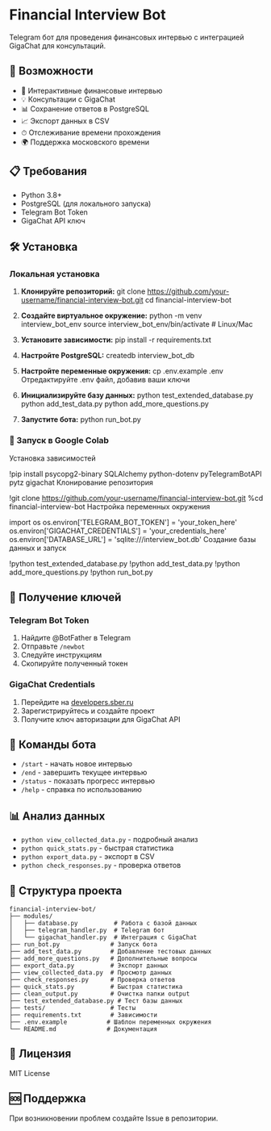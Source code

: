 # Financial Interview Bot

Telegram бот для проведения финансовых интервью с интеграцией GigaChat для консультаций.

## 🚀 Возможности

- 🎤 Интерактивные финансовые интервью
- 💡 Консультации с GigaChat
- 📊 Сохранение ответов в PostgreSQL
- 📈 Экспорт данных в CSV
- ⏱ Отслеживание времени прохождения
- 🌍 Поддержка московского времени

## 📋 Требования

- Python 3.8+
- PostgreSQL (для локального запуска)
- Telegram Bot Token
- GigaChat API ключ

## 🛠 Установка

### Локальная установка

1. **Клонируйте репозиторий:**
git clone https://github.com/your-username/financial-interview-bot.git
cd financial-interview-bot

2. **Создайте виртуальное окружение:**
python -m venv interview_bot_env
source interview_bot_env/bin/activate # Linux/Mac

3. **Установите зависимости:**
pip install -r requirements.txt

4. **Настройте PostgreSQL:**
createdb interview_bot_db

5. **Настройте переменные окружения:**
cp .env.example .env
Отредактируйте .env файл, добавив ваши ключи


6. **Инициализируйте базу данных:**
python test_extended_database.py
python add_test_data.py
python add_more_questions.py

7. **Запустите бота:**
python run_bot.py

### 🔧 Запуск в Google Colab

Установка зависимостей

!pip install psycopg2-binary SQLAlchemy python-dotenv pyTelegramBotAPI pytz gigachat
Клонирование репозитория

!git clone https://github.com/your-username/financial-interview-bot.git
%cd financial-interview-bot
Настройка переменных окружения

import os
os.environ['TELEGRAM_BOT_TOKEN'] = 'your_token_here'
os.environ['GIGACHAT_CREDENTIALS'] = 'your_credentials_here'
os.environ['DATABASE_URL'] = 'sqlite:///interview_bot.db'
Создание базы данных и запуск

!python test_extended_database.py
!python add_test_data.py
!python add_more_questions.py
!python run_bot.py

## 🔑 Получение ключей

### Telegram Bot Token
1. Найдите @BotFather в Telegram
2. Отправьте `/newbot`
3. Следуйте инструкциям
4. Скопируйте полученный токен

### GigaChat Credentials
1. Перейдите на [developers.sber.ru](https://developers.sber.ru/)
2. Зарегистрируйтесь и создайте проект
3. Получите ключ авторизации для GigaChat API

## 📱 Команды бота

- `/start` - начать новое интервью
- `/end` - завершить текущее интервью
- `/status` - показать прогресс интервью
- `/help` - справка по использованию

## 📊 Анализ данных

- `python view_collected_data.py` - подробный анализ
- `python quick_stats.py` - быстрая статистика
- `python export_data.py` - экспорт в CSV
- `python check_responses.py` - проверка ответов

## 📁 Структура проекта

```
financial-interview-bot/
├── modules/
│   ├── database.py          # Работа с базой данных
│   ├── telegram_handler.py  # Telegram бот
│   └── gigachat_handler.py  # Интеграция с GigaChat
├── run_bot.py              # Запуск бота
├── add_test_data.py        # Добавление тестовых данных
├── add_more_questions.py   # Дополнительные вопросы
├── export_data.py          # Экспорт данных
├── view_collected_data.py  # Просмотр данных
├── check_responses.py      # Проверка ответов
├── quick_stats.py          # Быстрая статистика
├── clean_output.py         # Очистка папки output
├── test_extended_database.py # Тест базы данных
├── tests/                  # Тесты
├── requirements.txt        # Зависимости
├── .env.example           # Шаблон переменных окружения
└── README.md              # Документация
```

## 📄 Лицензия

MIT License

## 🆘 Поддержка

При возникновении проблем создайте Issue в репозитории.
